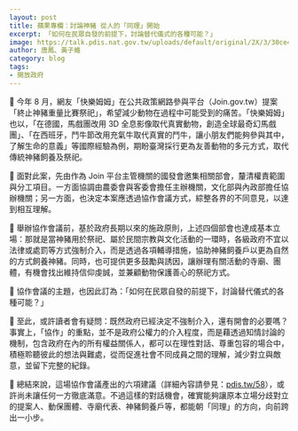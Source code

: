```yaml
---
layout: post
title: 蘋果專欄：討論神豬 從人的「同理」開始
excerpt: 「如何在民眾自發的前提下，討論替代儀式的各種可能？」
image: https://talk.pdis.nat.gov.tw/uploads/default/original/2X/3/30ce40edc16234835798620d819143cd2401d275.jpeg
author: 唐鳳、黃子維
category: blog
tags:
- 開放政府
---
```


🐷 今年 8 月，網友「快樂姆姆」在公共政策網路參與平台（Join.gov.tw）提案「終止神豬重量比賽祭祀」，希望減少動物在過程中可能受到的痛苦。「快樂姆姆」也以，「在德國，馬戲團改用 3D 全息影像取代真實動物，創造全球最奇幻馬戲團」、「在西班牙，鬥牛節改用充氣牛取代真實的鬥牛，讓小朋友們能夠參與其中，了解生命的意義」等國際經驗為例，期盼臺灣採行更為友善動物的多元方式，取代傳統神豬飼養及祭祀。

🧩 面對此案，先由作為 Join 平台主管機關的國發會邀集相關部會，釐清權責範圍與分工項目。一方面協調由農委會與客委會擔任主辦機關，文化部與內政部擔任協辦機關；另一方面，也決定本案應透過協作會議方式，綜整各界的不同意見，以達到相互理解。

🙌 舉辦協作會議前，基於政府長期以來的施政原則，上述四個部會也達成基本立場：那就是當神豬用於祭祀、屬於民間宗教與文化活動的一環時，各級政府不宜以法律或處罰等方式強制介入，而是透過各項輔導措施，協助神豬飼養戶以更為自然的方式飼養神豬。同時，也可提供更多鼓勵與誘因，讓辦理有關活動的寺廟、團體，有機會找出維持信仰虔誠，並兼顧動物保護善心的祭祀方式。

🌱 協作會議的主題，也因此訂為：「如何在民眾自發的前提下，討論替代儀式的各種可能？」

🙋 至此，或許讀者會有疑問：既然政府已經決定不強制介入，還有開會的必要嗎？事實上，「協作」的重點，並不是政府公權力的介入程度，而是藉透過知情討論的機制，包含政府在內的所有權益關係人，都可以在理性對話、尊重包容的場合中，積極聆聽彼此的想法與難處，從而促進社會不同成員之間的理解，減少對立與敵意，並留下完整的紀錄。

🌈 總結來說，這場協作會議產出的六項建議（詳細內容請參見：[pdis.tw/58](https://PDIS.tw/58)），或許尚未讓任何一方徹底滿意。不過這樣的對話機會，確實能夠讓原本立場分歧對立的提案人、動保團體、寺廟代表、神豬飼養戶等，都能朝「同理」的方向，向前跨出一小步。
